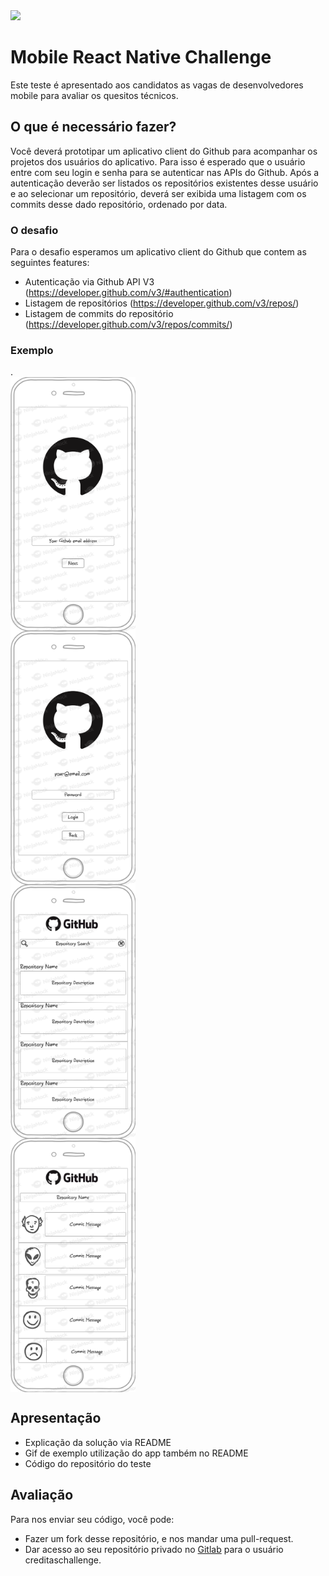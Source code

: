<img src="https://www.creditas.com.br/static/images/logo-creditas-color-8367919c2a.svg" width="400">

# Mobile React Native Challenge

Este teste é apresentado aos candidatos as vagas de desenvolvedores mobile para avaliar os quesitos técnicos.

## O que é necessário fazer?

Você deverá prototipar um aplicativo client do Github para acompanhar os projetos dos usuários do aplicativo.
Para isso é esperado que o usuário entre com seu login e senha para se autenticar nas APIs do Github.
Após a autenticação deverão ser listados os repositórios existentes desse usuário e ao selecionar um repositório, deverá ser exibida uma listagem com os commits desse dado repositório, ordenado por data.

### O desafio

Para o desafio esperamos um aplicativo client do Github que contem as seguintes features:

- Autenticação via Github API V3 (https://developer.github.com/v3/#authentication)
- Listagem de repositórios (https://developer.github.com/v3/repos/)
- Listagem de commits do repositório (https://developer.github.com/v3/repos/commits/)

### Exemplo

.
  <img style="display: block; margin: 0;" src="./wiremock/login1.png" width="200">
  <img style="display: block; margin: 0;" src="./wiremock/login2.png" width="200">
  <img style="display: block; margin: 0;" src="./wiremock/repositories.png" width="200">
  <img style="display: block; margin: 0;" src="./wiremock/commits.png" width="200">

## Apresentação

- Explicação da solução via README
- Gif de exemplo utilização do app também no README
- Código do repositório do teste

## Avaliação

Para nos enviar seu código, você pode:

- Fazer um fork desse repositório, e nos mandar uma pull-request.
- Dar acesso ao seu repositório privado no [Gitlab](http://gitlab.com/) para o usuário creditaschallenge.
